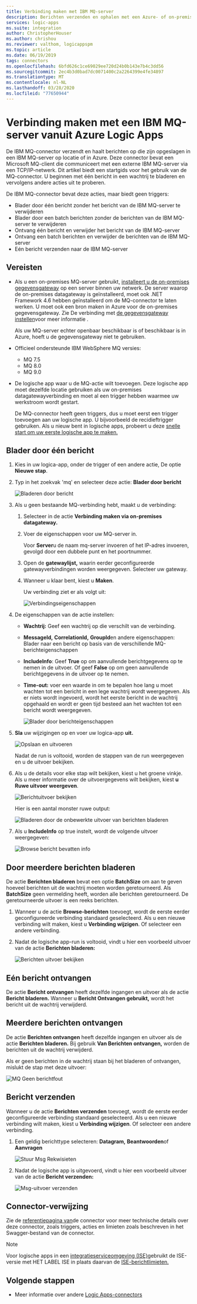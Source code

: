 ```yaml
---
title: Verbinding maken met IBM MQ-server
description: Berichten verzenden en ophalen met een Azure- of on-premises IBM MQ-server en Azure Logic Apps
services: logic-apps
ms.suite: integration
author: ChristopherHouser
ms.author: chrishou
ms.reviewer: valthom, logicappspm
ms.topic: article
ms.date: 06/19/2019
tags: connectors
ms.openlocfilehash: 6bfd626c1ce69029ee720d24b0b143e7b4c3dd56
ms.sourcegitcommit: 2ec4b3d0bad7dc0071400c2a2264399e4fe34897
ms.translationtype: MT
ms.contentlocale: nl-NL
ms.lasthandoff: 03/28/2020
ms.locfileid: "77650944"
---
```

# <a name="connect-to-an-ibm-mq-server-from-azure-logic-apps"></a>Verbinding maken met een IBM MQ-server vanuit Azure Logic Apps

De IBM MQ-connector verzendt en haalt berichten op die zijn opgeslagen in een IBM MQ-server op locatie of in Azure. Deze connector bevat een Microsoft MQ-client die communiceert met een externe IBM MQ-server via een TCP/IP-netwerk. Dit artikel biedt een startgids voor het gebruik van de MQ-connector. U beginnen met één bericht in een wachtrij te bladeren en vervolgens andere acties uit te proberen.

De IBM MQ-connector bevat deze acties, maar biedt geen triggers:

- Blader door één bericht zonder het bericht van de IBM MQ-server te verwijderen
- Blader door een batch berichten zonder de berichten van de IBM MQ-server te verwijderen
- Ontvang één bericht en verwijder het bericht van de IBM MQ-server
- Ontvang een batch berichten en verwijder de berichten van de IBM MQ-server
- Eén bericht verzenden naar de IBM MQ-server

## <a name="prerequisites"></a>Vereisten

* Als u een on-premises MQ-server gebruikt, [installeert u de on-premises gegevensgateway](../logic-apps/logic-apps-gateway-install.md) op een server binnen uw netwerk. De server waarop de on-premises datagateway is geïnstalleerd, moet ook .NET Framework 4.6 hebben geïnstalleerd om de MQ-connector te laten werken. U moet ook een bron maken in Azure voor de on-premises gegevensgateway. Zie De verbinding met [de gegevensgateway instellen](../logic-apps/logic-apps-gateway-connection.md)voor meer informatie .

  Als uw MQ-server echter openbaar beschikbaar is of beschikbaar is in Azure, hoeft u de gegevensgateway niet te gebruiken.

* Officieel ondersteunde IBM WebSphere MQ versies:

  * MQ 7.5
  * MQ 8.0
  * MQ 9.0

* De logische app waar u de MQ-actie wilt toevoegen. Deze logische app moet dezelfde locatie gebruiken als uw on-premises datagatewayverbinding en moet al een trigger hebben waarmee uw werkstroom wordt gestart. 

  De MQ-connector heeft geen triggers, dus u moet eerst een trigger toevoegen aan uw logische app. U bijvoorbeeld de recidieftrigger gebruiken. Als u nieuw bent in logische apps, probeert u deze [snelle start om uw eerste logische app te maken.](../logic-apps/quickstart-create-first-logic-app-workflow.md) 

## <a name="browse-a-single-message"></a>Blader door één bericht

1. Kies in uw logica-app, onder de trigger of een andere actie, De optie **Nieuwe stap**. 

1. Typ in het zoekvak 'mq' en selecteer deze actie: **Blader door bericht**

   ![Bladeren door bericht](media/connectors-create-api-mq/Browse_message.png)

1. Als u geen bestaande MQ-verbinding hebt, maakt u de verbinding:  

   1. Selecteer in de actie **Verbinding maken via on-premises datagateway.**
   
   1. Voer de eigenschappen voor uw MQ-server in.  

      Voor **Server**u de naam mq-server invoeren of het IP-adres invoeren, gevolgd door een dubbele punt en het poortnummer.
    
   1. Open de **gatewaylijst,** waarin eerder geconfigureerde gatewayverbindingen worden weergegeven. Selecteer uw gateway.
    
   1. Wanneer u klaar bent, kiest u **Maken**. 
   
      Uw verbinding ziet er als volgt uit:

      ![Verbindingseigenschappen](media/connectors-create-api-mq/Connection_Properties.png)

1. De eigenschappen van de actie instellen:

   * **Wachtrij:** Geef een wachtrij op die verschilt van de verbinding.

   * **MessageId,** **CorrelationId,** **GroupId**en andere eigenschappen: Blader naar een bericht op basis van de verschillende MQ-berichteigenschappen

   * **IncludeInfo**: Geef **True** op om aanvullende berichtgegevens op te nemen in de uitvoer. Of geef **False** op om geen aanvullende berichtgegevens in de uitvoer op te nemen.

   * **Time-out:** voer een waarde in om te bepalen hoe lang u moet wachten tot een bericht in een lege wachtrij wordt weergegeven. Als er niets wordt ingevoerd, wordt het eerste bericht in de wachtrij opgehaald en wordt er geen tijd besteed aan het wachten tot een bericht wordt weergegeven.

     ![Blader door berichteigenschappen](media/connectors-create-api-mq/Browse_message_Props.png)

1. **Sla** uw wijzigingen op en voer uw logica-app **uit.**

   ![Opslaan en uitvoeren](media/connectors-create-api-mq/Save_Run.png)

   Nadat de run is voltooid, worden de stappen van de run weergegeven en u de uitvoer bekijken.

1. Als u de details voor elke stap wilt bekijken, kiest u het groene vinkje. Als u meer informatie over de uitvoergegevens wilt bekijken, kiest **u Ruwe uitvoer weergeven**.

   ![Berichtuitvoer bekijken](media/connectors-create-api-mq/Browse_message_output.png)  

   Hier is een aantal monster ruwe output:

   ![Bladeren door de onbewerkte uitvoer van berichten bladeren](media/connectors-create-api-mq/Browse_message_raw_output.png)

1. Als u **IncludeInfo** op true instelt, wordt de volgende uitvoer weergegeven:

   ![Browse bericht bevatten info](media/connectors-create-api-mq/Browse_message_Include_Info.png)

## <a name="browse-multiple-messages"></a>Door meerdere berichten bladeren

De actie **Berichten bladeren** bevat een optie **BatchSize** om aan te geven hoeveel berichten uit de wachtrij moeten worden geretourneerd.  Als **BatchSize** geen vermelding heeft, worden alle berichten geretourneerd. De geretourneerde uitvoer is een reeks berichten.

1. Wanneer u de actie **Browse-berichten** toevoegt, wordt de eerste eerder geconfigureerde verbinding standaard geselecteerd. Als u een nieuwe verbinding wilt maken, kiest u **Verbinding wijzigen**. Of selecteer een andere verbinding.

1. Nadat de logische app-run is voltooid, vindt u hier een voorbeeld uitvoer van de actie **Berichten bladeren:**

   ![Berichten uitvoer bekijken](media/connectors-create-api-mq/Browse_messages_output.png)

## <a name="receive-single-message"></a>Eén bericht ontvangen

De actie **Bericht ontvangen** heeft dezelfde ingangen en uitvoer als de actie **Bericht bladeren.** Wanneer u **Bericht Ontvangen gebruikt,** wordt het bericht uit de wachtrij verwijderd.

## <a name="receive-multiple-messages"></a>Meerdere berichten ontvangen

De actie **Berichten ontvangen** heeft dezelfde ingangen en uitvoer als de actie **Berichten bladeren.** Bij gebruik **Van Berichten ontvangen,** worden de berichten uit de wachtrij verwijderd.

Als er geen berichten in de wachtrij staan bij het bladeren of ontvangen, mislukt de stap met deze uitvoer:  

![MQ Geen berichtfout](media/connectors-create-api-mq/MQ_No_Msg_Error.png)

## <a name="send-message"></a>Bericht verzenden

Wanneer u de actie **Berichten verzenden** toevoegt, wordt de eerste eerder geconfigureerde verbinding standaard geselecteerd. Als u een nieuwe verbinding wilt maken, kiest u **Verbinding wijzigen**. Of selecteer een andere verbinding.

1. Een geldig berichttype selecteren: **Datagram,** **Beantwoorden**of **Aanvragen**  

   ![Stuur Msg Rekwisieten](media/connectors-create-api-mq/Send_Msg_Props.png)

1. Nadat de logische app is uitgevoerd, vindt u hier een voorbeeld uitvoer van de actie **Bericht verzenden:**

   ![Msg-uitvoer verzenden](media/connectors-create-api-mq/Send_Msg_Output.png)

## <a name="connector-reference"></a>Connector-verwijzing

Zie de [referentiepagina van](https://docs.microsoft.com/connectors/mq/)de connector voor meer technische details over deze connector, zoals triggers, acties en limieten zoals beschreven in het Swagger-bestand van de connector.

> [!NOTE]
> Voor logische apps in een [integratieserviceomgeving (ISE)](../logic-apps/connect-virtual-network-vnet-isolated-environment-overview.md)gebruikt de ISE-versie met HET LABEL ISE in plaats daarvan de [ISE-berichtlimieten.](../logic-apps/logic-apps-limits-and-config.md#message-size-limits)

## <a name="next-steps"></a>Volgende stappen

* Meer informatie over andere [Logic Apps-connectors](../connectors/apis-list.md)
